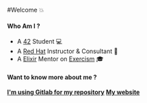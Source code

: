 #Welcome :boom:

#### Who Am I ?
- A [42](https://www.42.fr/) Student :computer:
- A [Red Hat](https://www.redhat.com/en) Instructor & Consultant :tophat:
- A [Elixir](https://elixir-lang.org/) Mentor on [Exercism](https://exercism.io) :mortar_board:

#### Want to know more about me ?

**[I'm using Gitlab for my repository](https://gitlab.com/mnhdrn)**
**[My website](http://mnhdrn.com)**

<!--
**MNHDRN/MNHDRN** is a ✨ _special_ ✨ repository because its `README.md` (this file) appears on your GitHub profile.

Here are some ideas to get you started:

- 🔭 I’m currently working on ...
- 🌱 I’m currently learning ...
- 👯 I’m looking to collaborate on ...
- 🤔 I’m looking for help with ...
- 💬 Ask me about ...
- 📫 How to reach me: ...
- 😄 Pronouns: ...
- ⚡ Fun fact: ...
-->
